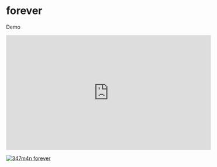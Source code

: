 # forever
Demo

<iframe width="560" height="315" src="https://www.youtube.com/embed/E5vZWrsaYWU" frameborder="0" allowfullscreen></iframe>

[![347m4n forever]()](http://www.youtube.com/watch?v=E5vZWrsaYWU)
